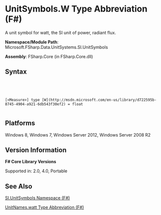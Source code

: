 # UnitSymbols.W Type Abbreviation (F#)

A unit symbol for watt, the SI unit of power, radiant flux.

**Namespace/Module Path**: Microsoft.FSharp.Data.UnitSystems.SI.UnitSymbols

**Assembly**: FSharp.Core (in FSharp.Core.dll)


## Syntax



```




[<Measure>] type [W](http://msdn.microsoft.com/en-us/library/d722595b-8745-4904-a921-6db543f30ef2) = float


```





## Platforms
Windows 8, Windows 7, Windows Server 2012, Windows Server 2008 R2


## Version Information
**F# Core Library Versions**

Supported in: 2.0, 4.0, Portable




## See Also
[SI.UnitSymbols Namespace &#40;F&#35;&#41;](SI.UnitSymbols-Namespace-%5BFSharp%5D.md)

[UnitNames.watt Type Abbreviation &#40;F&#35;&#41;](UnitNames.watt-Type-Abbreviation-%5BFSharp%5D.md)

